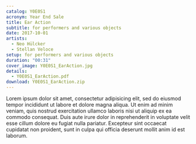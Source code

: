 ```yaml
---
catalog: Y0E0S1
acronym: Year End Sale
title: Ear Action
subtitle: for performers and various objects
date: 2017-10-01
artists:
  - Neo Hülcker
  - Stellan Veloce
setup: for performers and various objects
duration: "00:31"
cover_image: Y0E0S1_EarAction.jpg
details:
  - Y0E0S1_EarAction.pdf
download: Y0E0S1_EarAction.zip
---
```

Lorem ipsum dolor sit amet, consectetur adipisicing elit, sed do eiusmod tempor incididunt ut labore et dolore magna aliqua. Ut enim ad minim veniam, quis nostrud exercitation ullamco laboris nisi ut aliquip ex ea commodo consequat. Duis aute irure dolor in reprehenderit in voluptate velit esse cillum dolore eu fugiat nulla pariatur. Excepteur sint occaecat cupidatat non proident, sunt in culpa qui officia deserunt mollit anim id est laborum.
